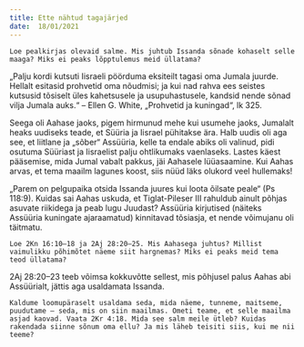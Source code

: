 ```yaml
---
title: Ette nähtud tagajärjed 
date:  18/01/2021  
---
```


`Loe pealkirjas olevaid salme. Mis juhtub Issanda sõnade kohaselt selle maaga? Miks ei peaks lõpptulemus meid üllatama?`

„Palju kordi kutsuti Iisraeli pöörduma eksiteilt tagasi oma Jumala juurde. Hellalt esitasid prohvetid oma nõudmisi; ja kui nad rahva ees seistes kutsusid tõsiselt üles kahetsusele ja usupuhastusele, kandsid nende sõnad vilja Jumala auks.“ – Ellen G. White, „Prohvetid ja kuningad“, lk 325.

Seega oli Aahase jaoks, pigem hirmunud mehe kui usumehe jaoks, Jumalalt heaks uudiseks teade, et Süüria ja Iisrael pühitakse ära. Halb uudis oli aga see, et liitlane ja „sõber“ Assüüria, kelle ta endale abiks oli valinud, pidi osutuma Süüriast ja Iisraelist palju ohtlikumaks vaenlaseks. Lastes käest pääsemise, mida Jumal vabalt pakkus, jäi Aahasele lüüasaamine. Kui Aahas arvas, et tema maailm lagunes koost, siis nüüd läks olukord veel hullemaks!

„Parem on pelgupaika otsida Issanda juures kui loota õilsate peale“ (Ps 118:9). Kuidas sai Aahas uskuda, et Tiglat-Pileser III rahuldub ainult põhjas asuvate riikidega ja peab lugu Juudast? Assüüria kirjutised (näiteks Assüüria kuningate ajaraamatud) kinnitavad tõsiasja, et nende võimujanu oli täitmatu.

`Loe 2Kn 16:10–18 ja 2Aj 28:20–25. Mis Aahasega juhtus? Millist vaimulikku põhimõtet näeme siit hargnemas? Miks ei peaks meid tema teod üllatama?`

2Aj 28:20–23 teeb võimsa kokkuvõtte sellest, mis põhjusel palus Aahas abi Assüürialt, jättis aga usaldamata Issanda.

`Kaldume loomupäraselt usaldama seda, mida näeme, tunneme, maitseme, puudutame – seda, mis on siin maailmas. Ometi teame, et selle maailma asjad kaovad. Vaata 2Kr 4:18. Mida see salm meile ütleb? Kuidas rakendada siinne sõnum oma ellu? Ja mis läheb teisiti siis, kui me nii teeme?`